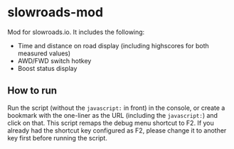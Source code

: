 # slowroads-mod

Mod for slowroads.io.
It includes the following:
- Time and distance on road display (including highscores for both measured values)
- AWD/FWD switch hotkey
- Boost status display


## How to run
Run the script (without the `javascript:` in front) in the console, or create a bookmark with the one-liner as the URL (including the `javascript:`) and click on that.
This script remaps the debug menu shortcut to F2. If you already had the shortcut key configured as F2, please change it to another key first before running the script.

